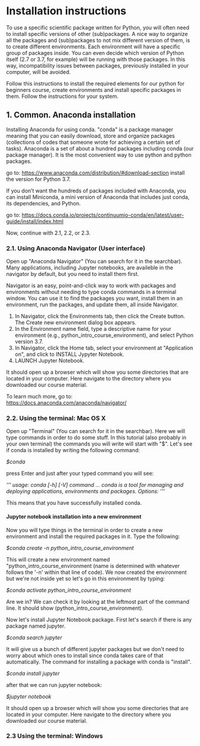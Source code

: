 # Installation instructions 
To use a specific scientific package written for Python, you will often need to install specific versions of other (sub)packages. A nice way to organize all the packages and (sub)packages to not mix different version of them, is to create different environments. Each environment will have a specific group of packages inside. You can even decide which version of Python itself (2.7 or 3.7, for example) will be running with those packages. In this way, incompatibility issues between packages, previously installed in your computer, will be avoided.

Follow this instructions to install the required elements for our python for beginners course, create environments and install specific packages in them. Follow the instructions for your system.


## 1. Common. Anaconda installation
Installing Anaconda for using conda. "conda" is a package manager meaning that you can easily download, store and organize packages (collections of codes that someone wrote for achieving a certain set of tasks). Anaconda is a set of about a hundred packages including conda (our package manager). It is the most convenient way to use python and python packages.

go to: https://www.anaconda.com/distribution/#download-section
install the version for Python 3.7.

If you don’t want the hundreds of packages included with Anaconda, you can install Miniconda, a mini version of Anaconda that includes just conda, its dependencies, and Python.

go to: https://docs.conda.io/projects/continuumio-conda/en/latest/user-guide/install/index.html

Now, continue with 2.1, 2.2, or 2.3. 


### 2.1. Using Anaconda Navigator (User interface)
Open up "Anaconda Navigator" (You can search for it in the searchbar).
Many applications, including Jupyter notebooks, are availeble in the navigator by default, but you need to install them first.

Navigator is an easy, point-and-click way to work with packages and environments without needing to type conda commands in a terminal window. You can use it to find the packages you want, install them in an environment, run the packages, and update them, all inside Navigator.
1. In Navigator, click the Environments tab, then click the Create button. The Create new environment dialog box appears.
2. In the Environment name field, type a descriptive name for your environment (e.g., python_intro_course_environment), and select Python version 3.7.
3. In Navigator, click the Home tab, select your environment at "Application on", and click to INSTALL Jypyter Notebook.
4. LAUNCH Jupyter Notebook.

It should open up a browser which will show you some directories that are located in your computer. Here navigate to the directory where you downloaded our course material.

To learn much more,
go to: https://docs.anaconda.com/anaconda/navigator/


### 2.2. Using the terminal: Mac OS X
Open up "Terminal" (You can search for it in the searchbar). Here we will type commands in order to do some stuff. In this tutorial (also probably in your own terminal) the commands you will write will start with "$". Let's see if conda is installed by writing the following command:

*$conda*

press Enter and just after your typed command you will see: 

*'''
usage: conda [-h] [-V] command ...
conda is a tool for managing and deploying applications, environments and packages.
Options:
'''*

This means that you have successfully installed conda.

#### Jupyter notebook installation into a new environment
Now you will type things in the terminal in order to create a new environment and install the required packages in it. Type the following:

*$conda create -n python_intro_course_environment*

This will create a new environment named "python_intro_course_environment (name is determined with whatever follows the '-n' within that line of code). We now created the environment but we're not inside yet so let's go in this environment by  typing:

*$conda activate python_intro_course_environment*

Are we in? We can check it by looking at the leftmost part of the command line. It should show (python_intro_course_environment).

Now let's install Jupyter Notebook package. First let's search if there is any package named jupyter. 

*$conda search jupyter*

It will give us a bunch of different jupyter packages but we don't need to worry about which ones to install since conda takes care of that automatically. The command for installing a package with conda is "install".

*$conda install jupyter*

after that we can run jupyter notebook:

*$jupyter notebook*

It should open up a browser which will show you some directories that are located in your computer. Here navigate to the directory where you downloaded our course material.


### 2.3 Using the terminal: Windows 

